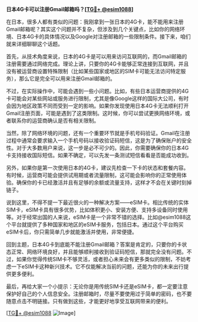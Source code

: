 **日本4G卡可以注册Gmail邮箱吗？[[TG💪+ @esim1088](https://t.me/s/esim1088)]**

在日本，很多人都有类似的问题：我刚拿到一张日本的4G卡，能不能用来注册Gmail邮箱呢？其实这个问题并不复杂，但涉及到几个关键点，比如你的网络环境、日本4G卡的具体情况以及Google对注册邮箱的一些限制条件。接下来，咱们就来详细聊聊这个话题。

首先，从技术角度来说，日本的4G卡是可以用来访问互联网的，而Gmail邮箱的注册需要通过网络完成。理论上讲，只要你的4G卡能够正常连接到互联网，并且没有被运营商设置特殊限制（比如某些国家或地区的SIM卡可能无法访问特定服务），那么它是完全可以用来注册Gmail邮箱的。

不过，在实际操作中，可能会遇到一些小问题。比如，有些日本运营商提供的4G卡可能会对某些网站或服务进行限制，尤其是像Google这样的国际大公司，有时会因为地区政策不同而受到一定的影响。如果你发现使用日本4G卡无法顺利打开Gmail注册页面，可能是遇到了这类限制。这时候，你可以尝试更换网络环境，或者联系你的运营商确认是否有相关限制。

当然，除了网络环境的问题，还有一个重要环节就是手机号码验证。Gmail在注册过程中通常会要求输入一个手机号码以接收验证码短信，这是为了确保账户的安全性。对于大多数用户来说，这一步是必不可少的。因此，你需要确保你的日本4G卡支持接收国际短信。如果不确定，可以先发一条测试短信看看是否能成功收到。

另外，如果你是第一次使用日本的4G卡，建议先检查一下卡的状态和套餐内容。有时候，运营商可能会提供试用期或者流量限制，这可能会影响你的正常使用体验。确保你的卡已经激活并且有足够的余额或流量支持，这样才不会在关键时刻掉链子。

说到这里，不得不提一下最近很火的一种解决方案——eSIM卡。相比传统的实体SIM卡，eSIM卡具有很多优势，比如体积更小、安装方便、支持多设备同时使用等。对于经常出国的人来说，eSIM卡是一个非常不错的选择。比如@esim1088这个平台就提供了多种国家和地区的eSIM卡服务，包括日本。通过这个平台购买eSIM卡后，你只需简单几步就能激活并使用，非常便捷。

回到主题，日本4G卡到底能不能注册Gmail邮箱？答案是肯定的，只要你的卡状态正常、网络环境良好，并且能够顺利接收到验证码短信，那就完全没有问题。不过，如果你觉得传统SIM卡不够灵活，或者担心未来会有更多类似的限制，不妨考虑一下eSIM卡这种新兴技术。它不仅能解决当前的问题，还能为你的未来出行提供更多便利。

最后，再给大家一个小提示：无论你是用传统SIM卡还是eSIM卡，都一定要注意保护好自己的个人信息安全。注册邮箱时，尽量不要使用过于简单的密码，也不要随意点击不明链接。只有做到这些，才能更好地享受互联网带来的便利。

[[TG💪+ @esim1088](https://t.me/s/esim1088) ![Image](https://i.postimg.cc/4NQfJmqS/Snipaste-2025-05-13-00-14-12.png)]
